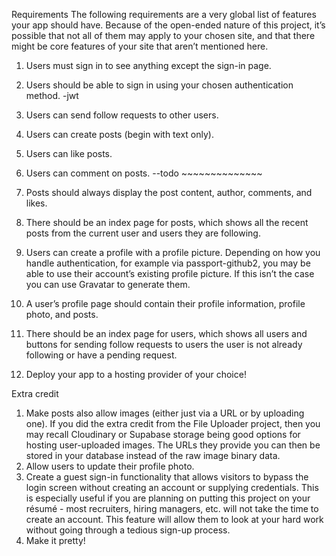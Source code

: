 Requirements
The following requirements are a very global list of features your app should have. Because of the open-ended nature of this project, it’s possible that not all of them may apply to your chosen site, and that there might be core features of your site that aren’t mentioned here.

1. Users must sign in to see anything except the sign-in page.
2. Users should be able to sign in using your chosen authentication method. -jwt
3. Users can send follow requests to other users.
4. Users can create posts (begin with text only).
5. Users can like posts.

6. Users can comment on posts. --todo ~~~~~~~~~~~~~~
7. Posts should always display the post content, author, comments, and likes.
8. There should be an index page for posts, which shows all the recent posts from the current user and users they are following.
9. Users can create a profile with a profile picture. Depending on how you handle authentication, for example via passport-github2, you may be able to use their account’s existing profile picture. If this isn’t the case you can use Gravatar to generate them.
10. A user’s profile page should contain their profile information, profile photo, and posts.
11. There should be an index page for users, which shows all users and buttons for sending follow requests to users the user is not already following or have a pending request.
12. Deploy your app to a hosting provider of your choice!

Extra credit
1. Make posts also allow images (either just via a URL or by uploading one). If you did the extra credit from the File Uploader project, then you may recall Cloudinary or Supabase storage being good options for hosting user-uploaded images. The URLs they provide you can then be stored in your database instead of the raw image binary data.
2. Allow users to update their profile photo.
3. Create a guest sign-in functionality that allows visitors to bypass the login screen without creating an account or supplying credentials. This is especially useful if you are planning on putting this project on your résumé - most recruiters, hiring managers, etc. will not take the time to create an account. This feature will allow them to look at your hard work without going through a tedious sign-up process.
4. Make it pretty!